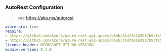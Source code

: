 ### AutoRest Configuration

> see https://aka.ms/autorest

``` yaml
azure-arm: true
require:
- https://github.com/Azure/azure-rest-api-specs/blob/314f28163917b9cfc527f7776b5e4a1dea69d295/specification/security/resource-manager/readme.md
- https://github.com/Azure/azure-rest-api-specs/blob/314f28163917b9cfc527f7776b5e4a1dea69d295/specification/security/resource-manager/readme.go.md
license-header: MICROSOFT_MIT_NO_VERSION
module-version: 0.1.0
```